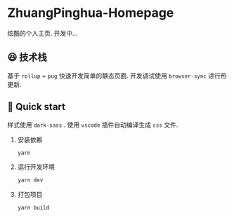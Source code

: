 # ZhuangPinghua-Homepage

炫酷的个人主页. 开发中...




## 😆 技术栈

基于 `rollup` + `pug` 快速开发简单的静态页面. 开发调试使用 `browser-sync` 进行热更新.




## 🚀 Quick start

样式使用 `dark-sass` . 使用 `vscode` 插件自动编译生成 `css` 文件. 

1. 安装依赖

   ```bash
   yarn
   ```

2. 运行开发环境

   ```bash
   yarn dev
   ```

3. 打包项目

   ```bash
   yarn build
   ```



